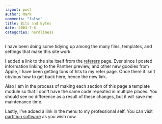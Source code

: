 ```yaml
--- 
layout: post
author: Mark
comments: "false"
title: Bits and Bytes
date: 2003-7-8
categories: nerdliness
---
```

I have been doing some tidying up among the many files, templates, and settings that make this site work.

I added a link to the site itself from the <a href="http://www.zanshin.net/refer/index.php">referers</a> page. Ever since I posted information linking to the Panther preview, and other new goodies from Apple, I have been getting tons of hits to my refer page. Once there it isn't obvious how to get back here, hence the new link.

Also I am in the process of making each section of this page a template module so that I don't have the same code repeated in multiple places. You should see no difference as a result of these changes, but it will save me maintenance time.

Lastly, I've added a link in the menu to my professional self. You can visit <a href="http://www.partitionsoftware.com/">partition software</a> as you wish now.
